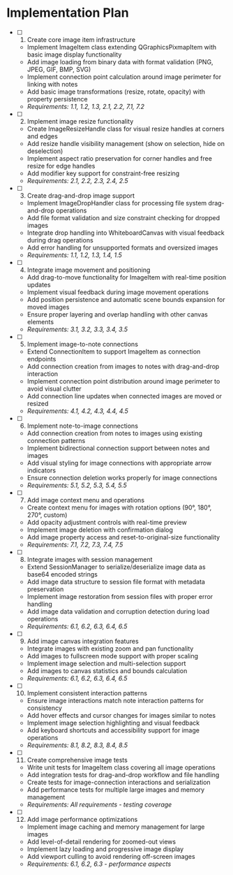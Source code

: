 # Implementation Plan

- [ ] 1. Create core image item infrastructure

  - Implement ImageItem class extending QGraphicsPixmapItem with basic image display functionality
  - Add image loading from binary data with format validation (PNG, JPEG, GIF, BMP, SVG)
  - Implement connection point calculation around image perimeter for linking with notes
  - Add basic image transformations (resize, rotate, opacity) with property persistence
  - _Requirements: 1.1, 1.2, 1.3, 2.1, 2.2, 7.1, 7.2_

- [ ] 2. Implement image resize functionality

  - Create ImageResizeHandle class for visual resize handles at corners and edges
  - Add resize handle visibility management (show on selection, hide on deselection)
  - Implement aspect ratio preservation for corner handles and free resize for edge handles
  - Add modifier key support for constraint-free resizing
  - _Requirements: 2.1, 2.2, 2.3, 2.4, 2.5_

- [ ] 3. Create drag-and-drop image support

  - Implement ImageDropHandler class for processing file system drag-and-drop operations
  - Add file format validation and size constraint checking for dropped images
  - Integrate drop handling into WhiteboardCanvas with visual feedback during drag operations
  - Add error handling for unsupported formats and oversized images
  - _Requirements: 1.1, 1.2, 1.3, 1.4, 1.5_

- [ ] 4. Integrate image movement and positioning

  - Add drag-to-move functionality for ImageItem with real-time position updates
  - Implement visual feedback during image movement operations
  - Add position persistence and automatic scene bounds expansion for moved images
  - Ensure proper layering and overlap handling with other canvas elements
  - _Requirements: 3.1, 3.2, 3.3, 3.4, 3.5_

- [ ] 5. Implement image-to-note connections

  - Extend ConnectionItem to support ImageItem as connection endpoints
  - Add connection creation from images to notes with drag-and-drop interaction
  - Implement connection point distribution around image perimeter to avoid visual clutter
  - Add connection line updates when connected images are moved or resized
  - _Requirements: 4.1, 4.2, 4.3, 4.4, 4.5_

- [ ] 6. Implement note-to-image connections

  - Add connection creation from notes to images using existing connection patterns
  - Implement bidirectional connection support between notes and images
  - Add visual styling for image connections with appropriate arrow indicators
  - Ensure connection deletion works properly for image connections
  - _Requirements: 5.1, 5.2, 5.3, 5.4, 5.5_

- [ ] 7. Add image context menu and operations

  - Create context menu for images with rotation options (90°, 180°, 270°, custom)
  - Add opacity adjustment controls with real-time preview
  - Implement image deletion with confirmation dialog
  - Add image property access and reset-to-original-size functionality
  - _Requirements: 7.1, 7.2, 7.3, 7.4, 7.5_

- [ ] 8. Integrate images with session management

  - Extend SessionManager to serialize/deserialize image data as base64 encoded strings
  - Add image data structure to session file format with metadata preservation
  - Implement image restoration from session files with proper error handling
  - Add image data validation and corruption detection during load operations
  - _Requirements: 6.1, 6.2, 6.3, 6.4, 6.5_

- [ ] 9. Add image canvas integration features

  - Integrate images with existing zoom and pan functionality
  - Add images to fullscreen mode support with proper scaling
  - Implement image selection and multi-selection support
  - Add images to canvas statistics and bounds calculation
  - _Requirements: 6.1, 6.2, 6.3, 6.4, 6.5_

- [ ] 10. Implement consistent interaction patterns

  - Ensure image interactions match note interaction patterns for consistency
  - Add hover effects and cursor changes for images similar to notes
  - Implement image selection highlighting and visual feedback
  - Add keyboard shortcuts and accessibility support for image operations
  - _Requirements: 8.1, 8.2, 8.3, 8.4, 8.5_

- [ ] 11. Create comprehensive image tests

  - Write unit tests for ImageItem class covering all image operations
  - Add integration tests for drag-and-drop workflow and file handling
  - Create tests for image-connection interactions and serialization
  - Add performance tests for multiple large images and memory management
  - _Requirements: All requirements - testing coverage_

- [ ] 12. Add image performance optimizations
  - Implement image caching and memory management for large images
  - Add level-of-detail rendering for zoomed-out views
  - Implement lazy loading and progressive image display
  - Add viewport culling to avoid rendering off-screen images
  - _Requirements: 6.1, 6.2, 6.3 - performance aspects_
